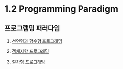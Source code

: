 # 1.2 Programming Paradigm

## 프로그램밍 패러다임

1. [선언형과 함수형 프로그래밍](https://congruous-parcel-450.notion.site/3e6e9a268a3f4e7fa1f799414f53db48?pvs=4) <br/>

2. [객체지향 프로그래밍](https://congruous-parcel-450.notion.site/3dc3976c93954a279ee985332012f998?pvs=4) <br/>

3. [절차형 프로그래밍](https://congruous-parcel-450.notion.site/2bbf171f7cd64fc0a2d84375a764723a?pvs=4) <br/>